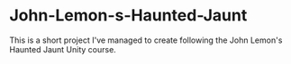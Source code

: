 # John-Lemon-s-Haunted-Jaunt
This is a short project I've managed to create following the John Lemon's Haunted Jaunt Unity course.
